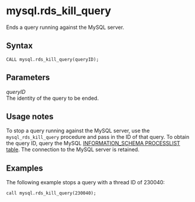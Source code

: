 # mysql\.rds\_kill\_query<a name="mysql_rds_kill_query"></a>

Ends a query running against the MySQL server\.

## Syntax<a name="mysql_rds_kill_query-syntax"></a>

```
CALL mysql.rds_kill_query(queryID);
```

## Parameters<a name="mysql_rds_kill_query-parameters"></a>

 *queryID*   
The identity of the query to be ended\.

## Usage notes<a name="mysql_rds_kill_query-usage-notes"></a>

To stop a query running against the MySQL server, use the `mysql_rds_kill_query` procedure and pass in the ID of that query\. To obtain the query ID, query the MySQL [INFORMATION\_SCHEMA PROCESSLIST table](https://dev.mysql.com/doc/refman/8.0/en/processlist-table.html)\. The connection to the MySQL server is retained\. 

## Examples<a name="mysql_rds_kill_query-examples"></a>

The following example stops a query with a thread ID of 230040:

```
call mysql.rds_kill_query(230040);               
```